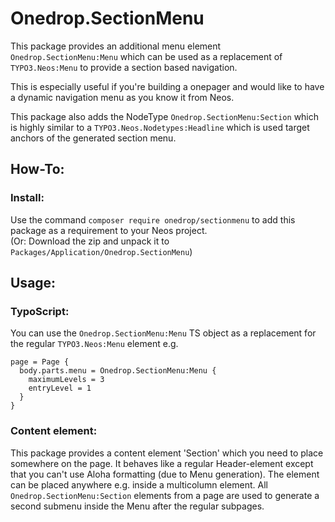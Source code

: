 # Onedrop.SectionMenu

This package provides an additional menu element ``Onedrop.SectionMenu:Menu`` which can be used as a replacement 
of ``TYPO3.Neos:Menu`` to provide a section based navigation.

This is especially useful if you're building a onepager and would like to have a dynamic navigation
menu as you know it from Neos.

This package also adds the NodeType ``Onedrop.SectionMenu:Section`` which is highly similar 
to a ``TYPO3.Neos.Nodetypes:Headline`` which is used target anchors of the generated section menu.

## How-To:

### Install: 

Use the command ``composer require onedrop/sectionmenu`` to add this package as a requirement to your Neos project.  
(Or: Download the zip and unpack it to ``Packages/Application/Onedrop.SectionMenu``)

## Usage: 

### TypoScript:

You can use the ``Onedrop.SectionMenu:Menu`` TS object as a replacement for the regular ``TYPO3.Neos:Menu``
element e.g.

    page = Page {  
      body.parts.menu = Onedrop.SectionMenu:Menu {  
        maximumLevels = 3
        entryLevel = 1
      }  
    }

### Content element:

This package provides a content element 'Section' which you need to place somewhere on the page. 
It behaves like a regular Header-element except that you can't use Aloha formatting (due to Menu generation).
The element can be placed anywhere e.g. inside a multicolumn element. All ``Onedrop.SectionMenu:Section`` 
elements from a page are used to generate a second submenu inside the Menu after the regular subpages.
